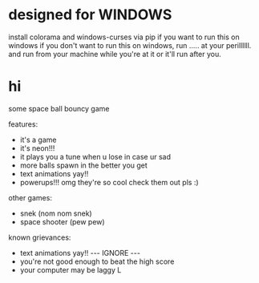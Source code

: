 # designed for WINDOWS

install colorama and windows-curses via pip if you want to run this on windows
if you don't want to run this on windows, run ..... at your perillllll.
and run from your machine while you're at it or it'll run after you.

# hi

some space ball bouncy game

features:
- it's a game
- it's neon!!!
- it plays you a tune when u lose in case ur sad
- more balls spawn in the better you get
- text animations yay!!
- powerups!!! omg they're so cool check them out pls :)

other games:
- snek (nom nom snek)
- space shooter (pew pew)

known grievances:
- text animations yay!! --- IGNORE ---
- you're not good enough to beat the high score
- your computer may be laggy L
